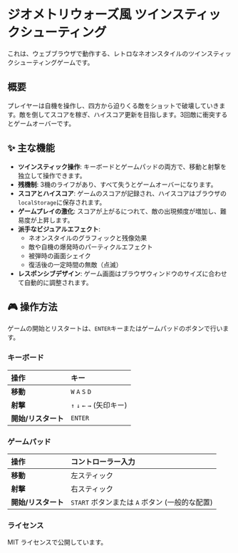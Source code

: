 # ジオメトリウォーズ風 ツインスティックシューティング

これは、ウェブブラウザで動作する、レトロなネオンスタイルのツインスティックシューティングゲームです。

## 概要

プレイヤーは自機を操作し、四方から迫りくる敵をショットで破壊していきます。敵を倒してスコアを稼ぎ、ハイスコア更新を目指します。3回敵に衝突するとゲームオーバーです。

## ✨ 主な機能

* **ツインスティック操作**: キーボードとゲームパッドの両方で、移動と射撃を独立して操作できます。
* **残機制**: 3機のライフがあり、すべて失うとゲームオーバーになります。
* **スコアとハイスコア**: ゲームのスコアが記録され、ハイスコアはブラウザの`localStorage`に保存されます。
* **ゲームプレイの激化**: スコアが上がるにつれて、敵の出現頻度が増加し、難易度が上昇します。
* **派手なビジュアルエフェクト**:
    * ネオンスタイルのグラフィックと残像効果
    * 敵や自機の爆発時のパーティクルエフェクト
    * 被弾時の画面シェイク
    * 復活後の一定時間の無敵（点滅）
* **レスポンシブデザイン**: ゲーム画面はブラウザウィンドウのサイズに合わせて自動的に調整されます。

## 🎮 操作方法

ゲームの開始とリスタートは、`ENTER`キーまたはゲームパッドのボタンで行います。

### キーボード

| 操作              | キー                  |
| :---------------- | :-------------------- |
| **移動** | `W` `A` `S` `D`       |
| **射撃** | `↑` `↓` `←` `→` (矢印キー) |
| **開始/リスタート** | `ENTER`               |

### ゲームパッド

| 操作              | コントローラー入力                         |
| :---------------- | :----------------------------------------- |
| **移動** | 左スティック                               |
| **射撃** | 右スティック                               |
| **開始/リスタート** | `START` ボタンまたは `A` ボタン (一般的な配置) |

### ライセンス

MIT ライセンスで公開しています。
